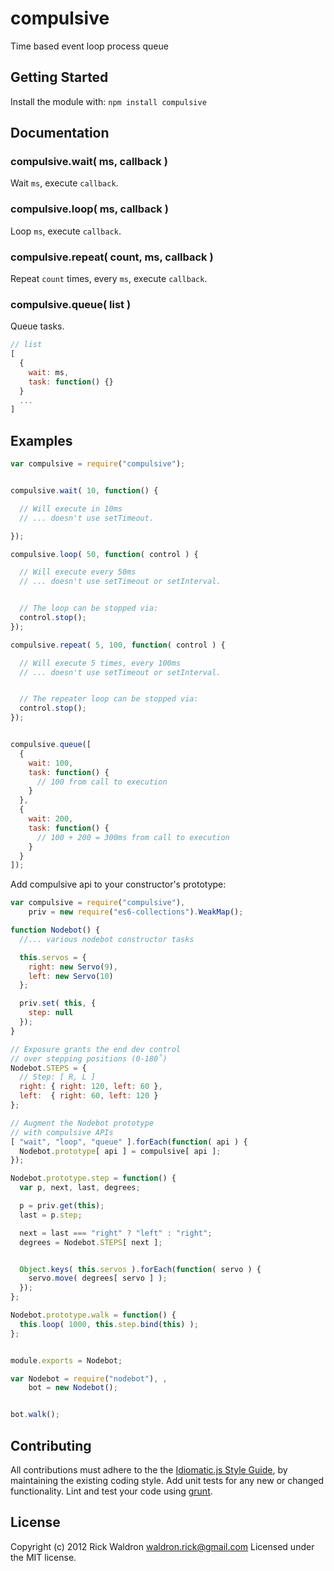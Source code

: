 # compulsive

Time based event loop process queue

## Getting Started
Install the module with: `npm install compulsive`


## Documentation


### compulsive.wait( ms, callback )

Wait `ms`, execute `callback`.



### compulsive.loop( ms, callback )

Loop `ms`, execute `callback`.


### compulsive.repeat( count, ms, callback )

Repeat `count` times, every `ms`, execute `callback`.


### compulsive.queue( list )

Queue tasks.

```js
// list
[
  {
    wait: ms,
    task: function() {}
  }
  ...
]
```



## Examples

```js
var compulsive = require("compulsive");


compulsive.wait( 10, function() {

  // Will execute in 10ms
  // ... doesn't use setTimeout.

});

compulsive.loop( 50, function( control ) {

  // Will execute every 50ms
  // ... doesn't use setTimeout or setInterval.


  // The loop can be stopped via:
  control.stop();
});

compulsive.repeat( 5, 100, function( control ) {

  // Will execute 5 times, every 100ms
  // ... doesn't use setTimeout or setInterval.


  // The repeater loop can be stopped via:
  control.stop();
});


compulsive.queue([
  {
    wait: 100,
    task: function() {
      // 100 from call to execution
    }
  },
  {
    wait: 200,
    task: function() {
      // 100 + 200 = 300ms from call to execution
    }
  }
]);


```


Add compulsive api to your constructor's prototype:

```js
var compulsive = require("compulsive"),
    priv = new require("es6-collections").WeakMap();

function Nodebot() {
  //... various nodebot constructor tasks

  this.servos = {
    right: new Servo(9),
    left: new Servo(10)
  };

  priv.set( this, {
    step: null
  });
}

// Exposure grants the end dev control
// over stepping positions (0-180˚)
Nodebot.STEPS = {
  // Step: [ R, L ]
  right: { right: 120, left: 60 },
  left:  { right: 60, left: 120 }
};

// Augment the Nodebot prototype
// with compulsive APIs
[ "wait", "loop", "queue" ].forEach(function( api ) {
  Nodebot.prototype[ api ] = compulsive[ api ];
});

Nodebot.prototype.step = function() {
  var p, next, last, degrees;

  p = priv.get(this);
  last = p.step;

  next = last === "right" ? "left" : "right";
  degrees = Nodebot.STEPS[ next ];


  Object.keys( this.servos ).forEach(function( servo ) {
    servo.move( degrees[ servo ] );
  });
};

Nodebot.prototype.walk = function() {
  this.loop( 1000, this.step.bind(this) );
};


module.exports = Nodebot;

```

```js
var Nodebot = require("nodebot"), ,
    bot = new Nodebot();


bot.walk();

```




## Contributing
All contributions must adhere to the the [Idiomatic.js Style Guide](https://github.com/rwldrn/idiomatic.js),
by maintaining the existing coding style. Add unit tests for any new or changed functionality. Lint and test your code using [grunt](https://github.com/cowboy/grunt).

## License
Copyright (c) 2012 Rick Waldron <waldron.rick@gmail.com>
Licensed under the MIT license.
